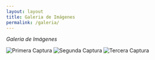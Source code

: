 ```yaml
---
layout: layout
title: Galeria de Imágenes
permalink: /galeria/
---
```


*Galeria de Imágenes*

![Primera Captura](/jekyllmeister/images/imagen1.png)
![Segunda Captura](/jekyllmeister/images/imagen2.png)
![Tercera Captura](/jekyllmeister/images/imagen3.png)